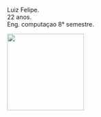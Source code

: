 Luiz Felipe. <br/>
22 anos.<br/>
Eng. computaçao 8° semestre.



<img height="180em" src="https://github-readme-stats.vercel.app/api/top-langs/?username=felipexn&theme=radical&layout=compact" />
